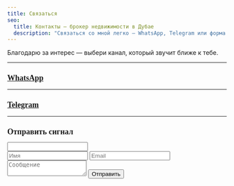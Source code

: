 ```yaml
---
title: Связаться
seo:
  title: Контакты — брокер недвижимости в Дубае
  description: "Связаться со мной легко — WhatsApp, Telegram или форма сигнала — выбери свой ритм. Консультации по недвижимости в Дубае."
---
```


Благодарю за интерес — выбери канал, который звучит ближе к тебе.

---

<h3 style="font-size: 1.125rem; font-family: ui-serif, Georgia, Cambria, serif; font-weight: 600; margin-bottom: 0.75rem; line-height: 1.2;" class="sm:text-xl">
<a href="https://wa.me/971502778021" class="hover:underline">WhatsApp</a>
</h3>

---

<h3 style="font-size: 1.125rem; font-family: ui-serif, Georgia, Cambria, serif; font-weight: 600; margin-bottom: 0.75rem; line-height: 1.2;" class="sm:text-xl">
<a href="https://t.me/ivandubai_signal_bot" class="hover:underline">Telegram</a>
</h3>

---

<h3 style="font-size: 1.125rem; font-family: ui-serif, Georgia, Cambria, serif; font-weight: 600; margin-bottom: 0.75rem; line-height: 1.2;" class="sm:text-xl">Отправить сигнал</h3>

<form id="signalForm" action="/api/contact" method="POST" class="mt-4 space-y-4">
  <!-- Honeypot field (скрыто) -->
  <input type="text" name="company_name" class="hidden" tabindex="-1" autocomplete="off" />

  <div class="grid md:grid-cols-2 gap-4">
    <input type="text" name="name" placeholder="Имя" required class="border border-black p-3 w-full font-serif" />
    <input type="email" name="email" placeholder="Email" required class="border border-black p-3 w-full font-serif" />
  </div>

  <textarea name="message" placeholder="Сообщение" required class="border border-black p-3 w-full h-32 font-serif"></textarea>

  <input type="hidden" name="g-recaptcha-response" id="g-recaptcha-token" />

  <button type="submit" class="px-8 py-3 rounded-full border border-black font-serif italic text-lg hover:bg-black hover:text-white transition-colors">
    Отправить
  </button>
</form>

<!-- reCAPTCHA v3 -->
<script src="https://www.google.com/recaptcha/api.js?render=6LdLcYcrAAAAAO0moHni1UzeEH7mku-oJLbnArM7" defer></script>

<script is:inline>
  const siteKey = '6LdLcYcrAAAAAO0moHni1UzeEH7mku-oJLbnArM7';
  const form = document.getElementById('signalForm');
  form.addEventListener('submit', function (e) {
    e.preventDefault();
    grecaptcha.ready(function () {
      grecaptcha.execute(siteKey, { action: 'contact' }).then(function (token) {
        document.getElementById('g-recaptcha-token').value = token;
        form.submit();
      });
    });
  });
</script>
